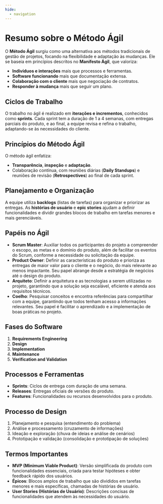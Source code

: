 ```yaml
---
hide:
  - navigation
---
```


# Resumo sobre o Método Ágil

O **Método Ágil** surgiu como uma alternativa aos métodos tradicionais de gestão de projetos, focando na flexibilidade e adaptação às mudanças. Ele se baseia em princípios descritos no **Manifesto Ágil**, que valoriza:

- **Indivíduos e interações** mais que processos e ferramentas.
- **Software funcionando** mais que documentação extensa.
- **Colaboração com o cliente** mais que negociação de contratos.
- **Responder à mudança** mais que seguir um plano.

## Ciclos de Trabalho
O trabalho no ágil é realizado em **iterações e incrementos**, conhecidos como **sprints**. Cada sprint tem a duração de 1 a 4 semanas, com entregas parciais do produto, e ao final, a equipe revisa e refina o trabalho, adaptando-se às necessidades do cliente.

## Princípios do Método Ágil
O método ágil enfatiza:

- **Transparência**, **inspeção** e **adaptação**.
- Colaboração contínua, com reuniões diárias (**Daily Standups**) e reuniões de revisão (**Retrospectives**) ao final de cada sprint.

## Planejamento e Organização
A equipe utiliza **backlogs** (listas de tarefas) para organizar e priorizar as entregas. As **histórias de usuário** e **epic stories** ajudam a definir funcionalidades e dividir grandes blocos de trabalho em tarefas menores e mais gerenciáveis.

## Papéis no Ágil
- **Scrum Master**: Auxiliar todos os participantes do projeto a compreender o escopo, as metas e o domínio do produto, além de facilitar os eventos do Scrum, conforme a necessidade ou solicitação da equipe.
- **Product Owner**: Definir as características do produto e prioriza as entregas de maior valor para o cliente e o negócio, do mais relevante ao menos impactante. Seu papel abrange desde a estratégia de negócios até o design do produto.
- **Arquiteto**: Definir a arquitetura e as tecnologias a serem utilizadas no projeto, garantindo que a solução seja escalável, eficiente e atenda aos requisitos técnicos. 
- **Coelho**: Pesquisar conceitos e encontra referências para compartilhar com a equipe, garantindo que todos tenham acesso a informações relevantes. Seu papel é facilitar o aprendizado e a implementação de boas práticas no projeto.
  
## Fases do Software
1. **Requirements Engineering**
2. **Design**
3. **Implementation**
4. **Maintenance**
5. **Verification and Validation**

## Processos e Ferramentas
- **Sprints**: Ciclos de entrega com duração de uma semana.
- **Releases**: Entregas oficiais de versões do produto.
- **Features**: Funcionalidades ou recursos desenvolvidos para o produto.

## Processo de Design
1. Planejamento e pesquisa (entendimento do problema)
2. Análise e processamento (cruzamento de informações)
3. Ideação e exploração (chuva de ideias e análise de cenários)
4. Prototipação e validação (consolidação e prototipação de soluções)

## Termos Importantes
- **MVP (Minimum Viable Product)**: Versão simplificada do produto com funcionalidades essenciais, criada para testar hipóteses e obter feedback rápido dos usuários.
- **Épicos**: Blocos amplos de trabalho que são divididos em tarefas menores e mais específicas, chamadas de histórias de usuário.
- **User Stories (Histórias de Usuário)**: Descrições concisas de funcionalidades que atendem às necessidades do usuário.
